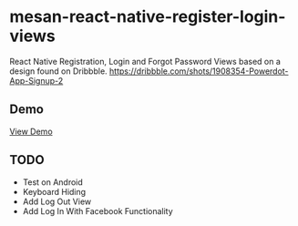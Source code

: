 # mesan-react-native-register-login-views
React Native Registration, Login and Forgot Password Views based on a design found on Dribbble. https://dribbble.com/shots/1908354-Powerdot-App-Signup-2

<h2>Demo</h2>
<a href="https://appetize.io/embed/0hn1p6wu6ewx8z6rdrmrtm9ubc?device=iphone5s&scale=75&orientation=portrait&osVersion=9.3">View Demo</a>


<h2>TODO</h2>
<ul>
<li>Test on Android</li>
<li>Keyboard Hiding</li>
<li>Add Log Out View</li>
<li>Add Log In With Facebook Functionality</li>
</ul>
